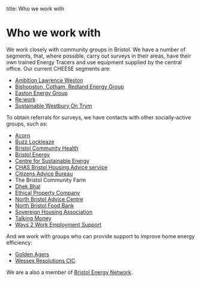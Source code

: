 title: Who we work with

<a class="anchor" name="who-we-work-with"></a>
# Who we work with

We work closely with community groups in Bristol. We have a number of segments,
that, where possible, carry out surveys in their areas, have their own
trained Energy Tracers and use equipment supplied by the central office. Our
current CHEESE segments are:

- [Ambition Lawrence Weston](http://www.ambitionlw.org)
- [Bishopston, Cotham, Redland Energy Group](https://www.facebook.com/BCR.EnergyGroup)
- [Easton Energy Group](http://www.eastonenergygroup.org)
- [Re:work](https://www.reworkltd.org.uk/)
- [Sustainable Westbury On Trym](http://www.suswot.org.uk)

To obtain referrals for surveys, we have contacts with other socially-active
groups, such as:

- [Acorn](https://acorntheunion.org.uk/)
- [Buzz Lockleaze](http://www.buzzlockleaze.co.uk/)
- [Bristol Community Health](https://briscomhealth.org.uk/)
- [Bristol Energy](https://www.bristol-energy.co.uk/)
- [Centre for Sustainable Energy](https://www.cse.org.uk)
- [CHAS Bristol Housing Advice service](http://www.chasbristol.co.uk/)
- [Citizens Advice Bureau](https://www.citizensadvice.org.uk/)
- The Bristol Community Farm
- [Dhek Bhal](http://www.dhekbhal.org.uk/)
- [Ethical Property Company](http://www.ethicalproperty.co.uk/)
- [North Bristol Advice Centre](http://www.northbristoladvice.org.uk/)
- [North Bristol Food Bank](https://northbristol.foodbank.org.uk/)
- [Sovereign Housing Association](https://www.sovereign.org.uk/)
- [Talking Money](https://www.talkingmoney.org.uk/)
- [Ways 2 Work Employment Support](https://ways2work.org.uk/)

And we work with groups who can provide support to improve home energy
efficiency:

- [Golden Agers](https://www.wellaware.org.uk/activities/golden-agers/)
- [Wessex Resolutions CIC](http://www.wrcic.org.uk)

We are a also a member of [Bristol Energy Network](http://www.bristolenergynetwork.org).
